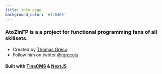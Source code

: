 ```yaml
---
title: info page
background_color: '#fc6465'
---
```


### AtoZinFP is a a project for functional programming fans of all skillsets.

- Created by [Thomas Greco](https://github.com/tgreco)
- Follow him on twitter [@tgrecojs](https://twitter.com/tgrecojs)

#### Built with [TinaCMS](https://tinacms.org) & [NextJS](https://nextjs.org/)
